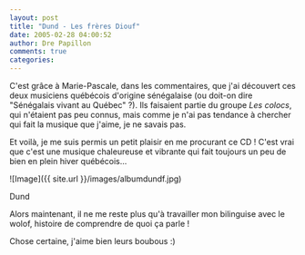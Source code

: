 ```yaml
---
layout: post
title: "Dund - Les frères Diouf"
date: 2005-02-28 04:00:52
author: Dre Papillon
comments: true
categories: 
---
```



C'est grâce à Marie-Pascale, dans les commentaires, que j'ai découvert ces deux musiciens québécois d'origine sénégalaise (ou doit-on dire "Sénégalais vivant au Québec" ?).  Ils faisaient partie du groupe *Les colocs*, qui n'étaient pas peu connus, mais comme je n'ai pas tendance à chercher qui fait la musique que j'aime, je ne savais pas.

Et voilà, je me suis permis un petit plaisir en me procurant ce CD !  C'est vrai que c'est une musique chaleureuse et vibrante qui fait toujours un peu de bien en plein hiver québécois...

![Image]({{ site.url }}/images/albumdundf.jpg)
<div class="photoattrib">Dund</div>



Alors maintenant, il ne me reste plus qu'à travailler mon bilinguise avec le wolof, histoire de comprendre de quoi ça parle !

Chose certaine, j'aime bien leurs boubous :)